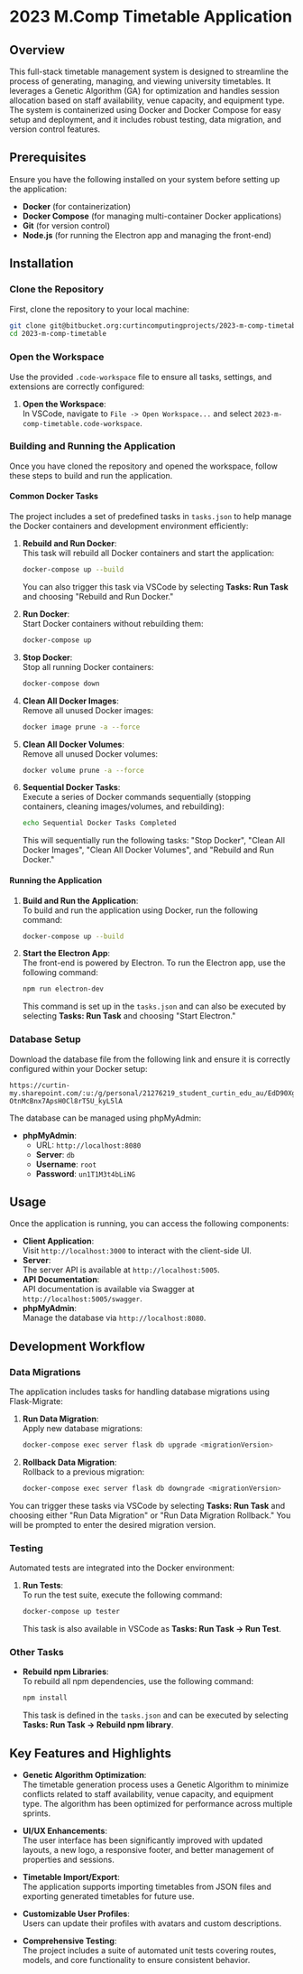 # 2023 M.Comp Timetable Application

## Overview

This full-stack timetable management system is designed to streamline the process of generating, managing, and viewing university timetables. It leverages a Genetic Algorithm (GA) for optimization and handles session allocation based on staff availability, venue capacity, and equipment type. The system is containerized using Docker and Docker Compose for easy setup and deployment, and it includes robust testing, data migration, and version control features.

## Prerequisites

Ensure you have the following installed on your system before setting up the application:

- **Docker** (for containerization)
- **Docker Compose** (for managing multi-container Docker applications)
- **Git** (for version control)
- **Node.js** (for running the Electron app and managing the front-end)

## Installation

### Clone the Repository

First, clone the repository to your local machine:

```bash
git clone git@bitbucket.org:curtincomputingprojects/2023-m-comp-timetable.git
cd 2023-m-comp-timetable
```

### Open the Workspace

Use the provided `.code-workspace` file to ensure all tasks, settings, and extensions are correctly configured:

1. **Open the Workspace**:  
   In VSCode, navigate to `File -> Open Workspace...` and select `2023-m-comp-timetable.code-workspace`.

### Building and Running the Application

Once you have cloned the repository and opened the workspace, follow these steps to build and run the application.

#### Common Docker Tasks

The project includes a set of predefined tasks in `tasks.json` to help manage the Docker containers and development environment efficiently:

1. **Rebuild and Run Docker**:  
   This task will rebuild all Docker containers and start the application:

   ```bash
   docker-compose up --build
   ```

   You can also trigger this task via VSCode by selecting **Tasks: Run Task** and choosing "Rebuild and Run Docker."

2. **Run Docker**:  
   Start Docker containers without rebuilding them:

   ```bash
   docker-compose up
   ```

3. **Stop Docker**:  
   Stop all running Docker containers:

   ```bash
   docker-compose down
   ```

4. **Clean All Docker Images**:  
   Remove all unused Docker images:

   ```bash
   docker image prune -a --force
   ```

5. **Clean All Docker Volumes**:  
   Remove all unused Docker volumes:

   ```bash
   docker volume prune -a --force
   ```

6. **Sequential Docker Tasks**:  
   Execute a series of Docker commands sequentially (stopping containers, cleaning images/volumes, and rebuilding):

   ```bash
   echo Sequential Docker Tasks Completed
   ```

   This will sequentially run the following tasks: "Stop Docker", "Clean All Docker Images", "Clean All Docker Volumes", and "Rebuild and Run Docker."

#### Running the Application

1. **Build and Run the Application**:  
   To build and run the application using Docker, run the following command:

   ```bash
   docker-compose up --build
   ```

2. **Start the Electron App**:  
   The front-end is powered by Electron. To run the Electron app, use the following command:

   ```bash
   npm run electron-dev
   ```

   This command is set up in the `tasks.json` and can also be executed by selecting **Tasks: Run Task** and choosing "Start Electron."

### Database Setup

Download the database file from the following link and ensure it is correctly configured within your Docker setup:

```plaintext
https://curtin-my.sharepoint.com/:u:/g/personal/21276219_student_curtin_edu_au/EdD90XgllmtAlL3yU-OtnMcBnx7ApsH0Cl8rT5U_kyL5lA
```

The database can be managed using phpMyAdmin:

- **phpMyAdmin**:
  - URL: `http://localhost:8080`
  - **Server**: `db`
  - **Username**: `root`
  - **Password**: `un1T1M3t4bLiNG`

## Usage

Once the application is running, you can access the following components:

- **Client Application**:  
  Visit `http://localhost:3000` to interact with the client-side UI.
- **Server**:  
  The server API is available at `http://localhost:5005`.
- **API Documentation**:  
  API documentation is available via Swagger at `http://localhost:5005/swagger`.
- **phpMyAdmin**:  
  Manage the database via `http://localhost:8080`.

## Development Workflow

### Data Migrations

The application includes tasks for handling database migrations using Flask-Migrate:

1. **Run Data Migration**:  
   Apply new database migrations:

   ```bash
   docker-compose exec server flask db upgrade <migrationVersion>
   ```

2. **Rollback Data Migration**:  
   Rollback to a previous migration:

   ```bash
   docker-compose exec server flask db downgrade <migrationVersion>
   ```

You can trigger these tasks via VSCode by selecting **Tasks: Run Task** and choosing either "Run Data Migration" or "Run Data Migration Rollback." You will be prompted to enter the desired migration version.

### Testing

Automated tests are integrated into the Docker environment:

1. **Run Tests**:  
   To run the test suite, execute the following command:

   ```bash
   docker-compose up tester
   ```

   This task is also available in VSCode as **Tasks: Run Task -> Run Test**.

### Other Tasks

- **Rebuild npm Libraries**:  
  To rebuild all npm dependencies, use the following command:

  ```bash
  npm install
  ```

  This task is defined in the `tasks.json` and can be executed by selecting **Tasks: Run Task -> Rebuild npm library**.

## Key Features and Highlights

- **Genetic Algorithm Optimization**:  
  The timetable generation process uses a Genetic Algorithm to minimize conflicts related to staff availability, venue capacity, and equipment type. The algorithm has been optimized for performance across multiple sprints.

- **UI/UX Enhancements**:  
  The user interface has been significantly improved with updated layouts, a new logo, a responsive footer, and better management of properties and sessions.

- **Timetable Import/Export**:  
  The application supports importing timetables from JSON files and exporting generated timetables for future use.

- **Customizable User Profiles**:  
  Users can update their profiles with avatars and custom descriptions.

- **Comprehensive Testing**:  
  The project includes a suite of automated unit tests covering routes, models, and core functionality to ensure consistent behavior.